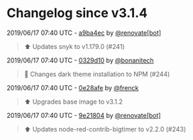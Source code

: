 # Changelog since v3.1.4

2019/06/17 07:40 UTC - [a9ba4ec](https://github.com/hassio-addons/addon-node-red/commit/a9ba4ec57afe6b7644afbbb6b665559165aebdd2) by [@renovate[bot]](https://github.com/apps/renovate)
> :arrow_up: Updates snyk to v1.179.0 (#241) 

2019/06/17 07:40 UTC - [0329d10](https://github.com/hassio-addons/addon-node-red/commit/0329d10f034593114cefe156eaafb046b9c1d7fa) by [@bonanitech](https://github.com/bonanitech)
> :hammer: Changes dark theme installation to NPM (#244) 

2019/06/17 07:40 UTC - [0e28afe](https://github.com/hassio-addons/addon-node-red/commit/0e28afec9da8f5cd653d05e1c28b52bbe4262e1a) by [@frenck](https://github.com/frenck)
> :arrow_up: Upgrades base image to v3.1.2 

2019/06/17 07:40 UTC - [9e21804](https://github.com/hassio-addons/addon-node-red/commit/9e2180474b77685163e2e6a8c552882e4fa40a05) by [@renovate[bot]](https://github.com/apps/renovate)
> :arrow_up: Updates node-red-contrib-bigtimer to v2.2.0 (#243) 


